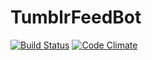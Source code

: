 # TumblrFeedBot
[![Build Status](https://travis-ci.org/ChaosSteffen/TumblrFeedBot.svg?branch=master)](https://travis-ci.org/ChaosSteffen/TumblrFeedBot)
[![Code Climate](https://codeclimate.com/github/ChaosSteffen/TumblrFeedBot/badges/gpa.svg)](https://codeclimate.com/github/ChaosSteffen/TumblrFeedBot)
